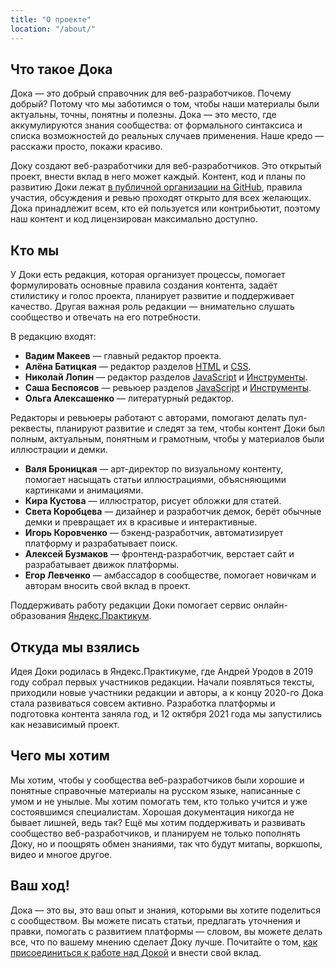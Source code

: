 ```yaml
---
title: "О проекте"
location: "/about/"
---
```


## Что такое Дока

Дока — это добрый справочник для веб-разработчиков. Почему добрый? Потому что мы заботимся о том, чтобы наши материалы были актуальны, точны, понятны и полезны. Дока — это место, где аккумулируются знания сообщества: от формального синтаксиса и списка возможностей до реальных случаев применения. Наше кредо — расскажи просто, покажи красиво.

Доку создают веб-разработчики для веб-разработчиков. Это открытый проект, внести вклад в него может каждый. Контент, код и планы по развитию Доки лежат [в публичной организации на GitHub](https://github.com/doka-guide/), правила участия, обсуждения и ревью проходят открыто для всех желающих. Дока принадлежит всем, кто ей пользуется или контрибьютит, поэтому наш контент и код лицензирован максимально доступно.

## Кто мы

У Доки есть редакция, которая организует процессы, помогает формулировать основные правила создания контента, задаёт стилистику и голос проекта, планирует развитие и поддерживает качество. Другая важная роль редакции — внимательно слушать сообщество и отвечать на его потребности.

В редакцию входят:

- **<!-- yaspeller ignore:start -->Вадим Макеев<!-- yaspeller ignore:end -->** — главный редактор проекта.
- **<!-- yaspeller ignore:start -->Алёна Батицкая<!-- yaspeller ignore:end -->** — редактор разделов [HTML](/html) и [CSS](/css).
- **<!-- yaspeller ignore:start -->Николай Лопин<!-- yaspeller ignore:end -->** — редактор разделов [JavaScript](/js) и [Инструменты](/tools).
- **<!-- yaspeller ignore:start -->Саша Беспоясов<!-- yaspeller ignore:end -->** — ревьюер разделов [JavaScript](/js) и [Инструменты](/tools).
- **<!-- yaspeller ignore:start -->Ольга Алексашенко<!-- yaspeller ignore:end -->** — литературный редактор.

Редакторы и ревьюеры работают с авторами, помогают делать пул-реквесты, планируют развитие и следят за тем, чтобы контент Доки был полным, актуальным, понятным и грамотным, чтобы у материалов были иллюстрации и демки.

- **<!-- yaspeller ignore:start -->Валя Броницкая<!-- yaspeller ignore:end -->** — арт-директор по визуальному контенту, помогает насыщать статьи иллюстрациями, объясняющими картинками и анимациями.
- **<!-- yaspeller ignore:start -->Кира Кустова<!-- yaspeller ignore:end -->** — иллюстратор, рисует обложки для статей.
- **<!-- yaspeller ignore:start -->Света Коробцева<!-- yaspeller ignore:end -->** — дизайнер и разработчик демок, берёт обычные демки и превращает их в красивые и интерактивные.
- **<!-- yaspeller ignore:start -->Игорь Коровченко<!-- yaspeller ignore:end -->** — бэкенд-разработчик, автоматизирует платформу и разрабатывает поиск.
- **<!-- yaspeller ignore:start -->Алексей Бузмаков<!-- yaspeller ignore:end -->** — фронтенд-разработчик, верстает сайт и разрабатывает движок платформы.
- **<!-- yaspeller ignore:start -->Егор Левченко<!-- yaspeller ignore:end -->** — амбассадор в сообществе, помогает новичкам и авторам вносить свой вклад в проект.

Поддерживать работу редакции Доки помогает сервис онлайн-образования [Яндекс.Практикум](https://practicum.yandex.ru/).

## Откуда мы взялись

Идея Доки родилась в Яндекс.Практикуме, где <!-- yaspeller ignore:start -->Андрей Уродов<!-- yaspeller ignore:end --> в 2019 году собрал первых участников редакции. Начали появляться тексты, приходили новые участники редакции и авторы, а к концу 2020-го Дока стала развиваться совсем активно. Разработка платформы и подготовка контента заняла год, и 12 октября 2021 года мы запустились как независимый проект.

## Чего мы хотим

Мы хотим, чтобы у сообщества веб-разработчиков были хорошие и понятные справочные материалы на русском языке, написанные с умом и не унылые. Мы хотим помогать тем, кто только учится и уже состоявшимся специалистам. Хорошая документация никогда не бывает лишней, ведь так? Ещё мы хотим поддерживать и развивать сообщество веб-разработчиков, и планируем не только пополнять Доку, но и поощрять обмен знаниями, так что будут митапы, воркшопы, видео и многое другое.

## Ваш ход!

Дока — это вы, это ваш опыт и знания, которыми вы хотите поделиться с сообществом. Вы можете писать статьи, предлагать уточнения и правки, помогать с развитием платформы — словом, вы можете делать все, что по вашему мнению сделает Доку лучше. Почитайте о том, [как присоединиться к работе над Докой](https://github.com/doka-guide/content/blob/main/docs/contributing.md) и внести свой вклад.
